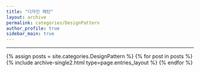 ```yaml
---
title: "디자인 패턴"
layout: archive
permalink: categories/DesignPattern
author_profile: true
sidebar_main: true
---
```


<!-- 공백이 포함되어 있는 카테고리 이름의 경우 site.categories['a b c'] 이런식으로! -->

***

{% assign posts = site.categories.DesignPattern %}
{% for post in posts %} {% include archive-single2.html type=page.entries_layout %} {% endfor %}
